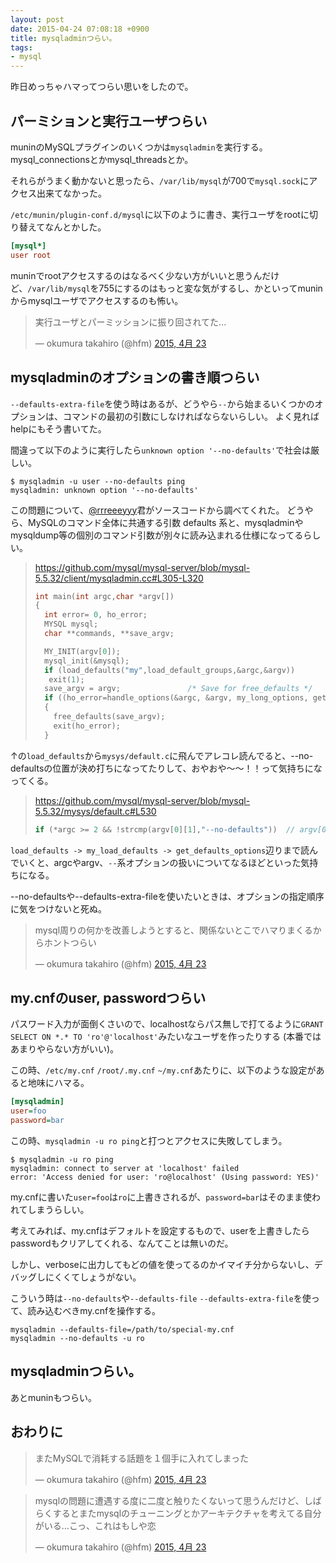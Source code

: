 ```yaml
---
layout: post
date: 2015-04-24 07:08:18 +0900
title: mysqladminつらい。
tags:
- mysql
---
```

昨日めっちゃハマってつらい思いをしたので。

パーミションと実行ユーザつらい
---

muninのMySQLプラグインのいくつかは`mysqladmin`を実行する。
mysql_connectionsとかmysql_threadsとか。

それらがうまく動かないと思ったら、`/var/lib/mysql`が700で`mysql.sock`にアクセス出来てなかった。

`/etc/munin/plugin-conf.d/mysql`に以下のように書き、実行ユーザをrootに切り替えてなんとかした。

```ini
[mysql*]
user root
```

muninでrootアクセスするのはなるべく少ない方がいいと思うんだけど、`/var/lib/mysql`を755にするのはもっと変な気がするし、かといってmuninからmysqlユーザでアクセスするのも怖い。

<blockquote class="twitter-tweet" lang="ja"><p lang="ja" dir="ltr">実行ユーザとパーミッションに振り回されてた...</p>&mdash; okumura takahiro (@hfm) <a href="https://twitter.com/hfm/status/591160833343795200">2015, 4月 23</a></blockquote>
<script async src="//platform.twitter.com/widgets.js" charset="utf-8"></script>

mysqladminのオプションの書き順つらい
---

`--defaults-extra-file`を使う時はあるが、どうやら`--`から始まるいくつかのオプションは、コマンドの最初の引数にしなければならないらしい。
よく見ればhelpにもそう書いてた。

間違って以下のように実行したら`unknown option '--no-defaults'`で社会は厳しい。

```console
$ mysqladmin -u user --no-defaults ping
mysqladmin: unknown option '--no-defaults'
```

この問題について、[@rrreeeyyy](https://twitter.com/rrreeeyyy)君がソースコードから調べてくれた。
どうやら、MySQLのコマンド全体に共通する引数 defaults 系と、mysqladminやmysqldump等の個別のコマンド引数が別々に読み込まれる仕様になってるらしい。

> https://github.com/mysql/mysql-server/blob/mysql-5.5.32/client/mysqladmin.cc#L305-L320
>
> ```c++
> int main(int argc,char *argv[])
> {
>   int error= 0, ho_error;
>   MYSQL mysql;
>   char **commands, **save_argv;
>
>   MY_INIT(argv[0]);
>   mysql_init(&mysql);
>   if (load_defaults("my",load_default_groups,&argc,&argv))
>    exit(1);
>   save_argv = argv;				/* Save for free_defaults */
>   if ((ho_error=handle_options(&argc, &argv, my_long_options, get_one_option)))
>   {
>     free_defaults(save_argv);
>     exit(ho_error);
>   }
> ```

↑の`load_defaults`から`mysys/default.c`に飛んでアレコレ読んでると、--no-defaultsの位置が決め打ちになってたりして、おやおや〜〜！！って気持ちになってくる。

> https://github.com/mysql/mysql-server/blob/mysql-5.5.32/mysys/default.c#L530
>
> ```c++
> if (*argc >= 2 && !strcmp(argv[0][1],"--no-defaults"))  // argv[0][1] の扱いに厳しいコードだ
> ```

`load_defaults -> my_load_defaults -> get_defaults_options`辺りまで読んでいくと、argcやargv、`--`系オプションの扱いについてなるほどといった気持ちになる。

--no-defaultsや--defaults-extra-fileを使いたいときは、オプションの指定順序に気をつけないと死ぬ。

<blockquote class="twitter-tweet" lang="ja"><p lang="ja" dir="ltr">mysql周りの何かを改善しようとすると、関係ないとこでハマりまくるからホントつらい</p>&mdash; okumura takahiro (@hfm) <a href="https://twitter.com/hfm/status/591171262291922944">2015, 4月 23</a></blockquote>

my.cnfのuser, passwordつらい
---

パスワード入力が面倒くさいので、localhostならパス無しで打てるように`GRANT SELECT ON *.* TO 'ro'@'localhost'`みたいなユーザを作ったりする (本番ではあまりやらない方がいい)。

この時、`/etc/my.cnf` `/root/.my.cnf` `~/my.cnf`あたりに、以下のような設定があると地味にハマる。

```ini
[mysqladmin]
user=foo
password=bar
```

この時、`mysqladmin -u ro ping`と打つとアクセスに失敗してしまう。

```console
$ mysqladmin -u ro ping
mysqladmin: connect to server at 'localhost' failed
error: 'Access denied for user: 'ro@localhost' (Using password: YES)'
```

my.cnfに書いた`user=foo`は`ro`に上書きされるが、`password=bar`はそのまま使われてしまうらしい。

考えてみれば、my.cnfはデフォルトを設定するもので、userを上書きしたらpasswordもクリアしてくれる、なんてことは無いのだ。

しかし、verboseに出力してもどの値を使ってるのかイマイチ分からないし、デバッグしにくくてしょうがない。

こういう時は`--no-defaults`や`--defaults-file` `--defaults-extra-file`を使って、読み込むべきmy.cnfを操作する。

```
mysqladmin --defaults-file=/path/to/special-my.cnf
mysqladmin --no-defaults -u ro
```

mysqladminつらい。
---

あとmuninもつらい。

おわりに
---

<blockquote class="twitter-tweet" lang="ja"><p lang="ja" dir="ltr">またMySQLで消耗する話題を１個手に入れてしまった</p>&mdash; okumura takahiro (@hfm) <a href="https://twitter.com/hfm/status/591170622606086144">2015, 4月 23</a></blockquote>

<blockquote class="twitter-tweet" lang="ja"><p lang="ja" dir="ltr">mysqlの問題に遭遇する度に二度と触りたくないって思うんだけど、しばらくするとまたmysqlのチューニングとかアーキテクチャを考えてる自分がいる…こっ、これはもしや恋</p>&mdash; okumura takahiro (@hfm) <a href="https://twitter.com/hfm/status/591179396574117888">2015, 4月 23</a></blockquote>
